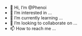 - 👋 Hi, I’m @Phenoi
- 👀 I’m interested in ...
- 🌱 I’m currently learning ...
- 💞️ I’m looking to collaborate on ...
- 📫 How to reach me ...

<!---
Phenoi/Phenoi is a ✨ special ✨ repository because its `README.md` (this file) appears on your GitHub profile.
You can click the Preview link to take a look at your changes.
--->
